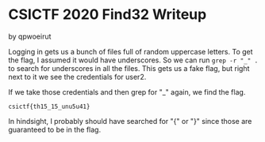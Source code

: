 # CSICTF 2020 Find32 Writeup
by qpwoeirut

Logging in gets us a bunch of files full of random uppercase letters.
To get the flag, I assumed it would have underscores.
So we can run `grep -r "_" .` to search for underscores in all the files.
This gets us a fake flag, but right next to it we see the credentials for user2.

If we take those credentials and then grep for "_" again, we find the flag.

`csictf{th15_15_unu5u41}`

In hindsight, I probably should have searched for "{" or "}" since those are guaranteed to be in the flag.
